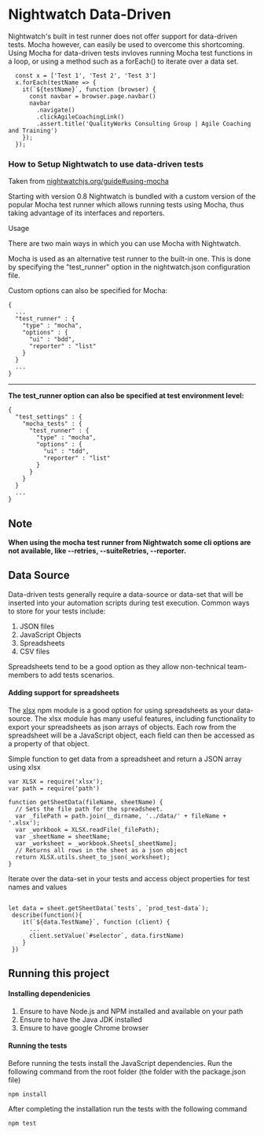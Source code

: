 # Nightwatch Data-Driven

Nightwatch's built in test runner does not offer support for data-driven tests. Mocha however, can easily be used to overcome this shortcoming. Using Mocha for data-driven tests invloves running Mocha test functions in a loop, or using a method such as a forEach() to iterate over a data set.

```
  const x = ['Test 1', 'Test 2', 'Test 3']
  x.forEach(testName => {
    it(`${testName}`, function (browser) {
      const navbar = browser.page.navbar()
      navbar
        .navigate()
        .clickAgileCoachingLink()
        .assert.title('QualityWorks Consulting Group | Agile Coaching and Training')
    });
  });
  ```
### How to Setup Nightwatch to use data-driven tests

Taken from [nightwatchjs.org/guide#using-mocha](http://nightwatchjs.org/guide#using-mocha)

Starting with version 0.8 Nightwatch is bundled with a custom version of the popular Mocha test runner which allows running tests using Mocha, thus taking advantage of its interfaces and reporters.

Usage

There are two main ways in which you can use Mocha with Nightwatch.

Mocha is used as an alternative test runner to the built-in one. This is done by specifying the "test_runner" option in the nightwatch.json configuration file.

Custom options can also be specified for Mocha:

```
{
  ...
  "test_runner" : {
    "type" : "mocha",
    "options" : {
      "ui" : "bdd",
      "reporter" : "list"
    }
  }
  ...
}
```

---

**The test_runner option can also be specified at test environment level:**

```
{
  "test_settings" : {
    "mocha_tests" : {
      "test_runner" : {
        "type" : "mocha",
        "options" : {
          "ui" : "tdd",
          "reporter" : "list"
        }
      }
    }
  }
  ...
}
```

## Note
**When using the mocha test runner from Nightwatch some cli options are not available, like --retries, --suiteRetries, --reporter.**

## Data Source

Data-driven tests generally require a data-source or data-set that will be inserted into your automation scripts during test execution. Common ways to store for your tests include:
1. JSON files
2. JavaScript Objects
3. Spreadsheets
4. CSV files

Spreadsheets tend to be a good option as they allow non-technical team-members to add tests scenarios.

#### Adding support for spreadsheets

The [xlsx](https://www.npmjs.com/package/xlsx) npm module is a good option for using spreadsheets as your data-source. The xlsx module has many useful features, including functionality to export your spreadsheets as json arrays of objects. Each row from the spreadsheet will be a JavaScript object, each field can then be accessed as a property of that object.

Simple function to get data from a spreadsheet and return a JSON array using xlsx
```
var XLSX = require('xlsx');
var path = require('path')

function getSheetData(fileName, sheetName) {
  // Sets the file path for the spreadsheet.
  var _filePath = path.join(__dirname, '../data/' + fileName + '.xlsx');
  var _workbook = XLSX.readFile(_filePath);
  var _sheetName = sheetName;
  var _worksheet = _workbook.Sheets[_sheetName];
  // Returns all rows in the sheet as a json object
  return XLSX.utils.sheet_to_json(_worksheet);
}
```
Iterate over the data-set in your tests and access object properties for test names and values

```

let data = sheet.getSheetData(`tests`, `prod_test-data`);
 describe(function(){
    it(`${data.TestName}`, function (client) {
      ...
      client.setValue(`#selector`, data.firstName)
    }
 })
```

## Running this project 
#### Installing dependenicies
   1. Ensure to have Node.js and NPM installed and available on your path
   2. Ensure to have the Java JDK installed
   3. Ensure to have google Chrome browser

#### Running the tests
Before running the tests install the JavaScript dependencies. Run the following command from the root folder (the folder with the package.json file)

```
npm install
```
After completing the installation run the tests with the following command

```
npm test
```


